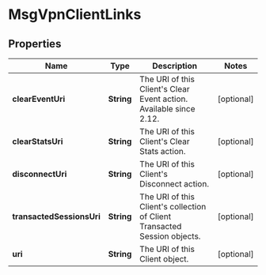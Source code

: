 
# MsgVpnClientLinks

## Properties
Name | Type | Description | Notes
------------ | ------------- | ------------- | -------------
**clearEventUri** | **String** | The URI of this Client&#39;s Clear Event action. Available since 2.12. |  [optional]
**clearStatsUri** | **String** | The URI of this Client&#39;s Clear Stats action. |  [optional]
**disconnectUri** | **String** | The URI of this Client&#39;s Disconnect action. |  [optional]
**transactedSessionsUri** | **String** | The URI of this Client&#39;s collection of Client Transacted Session objects. |  [optional]
**uri** | **String** | The URI of this Client object. |  [optional]



